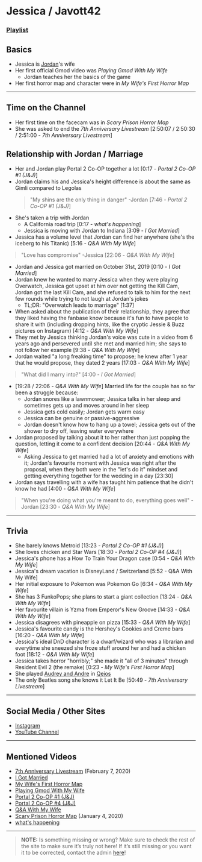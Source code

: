 # Jessica / Javott42
### [Playlist](https://www.youtube.com/playlist?list=PLwljWXtmIKiS5imR9OHoog4BKtMPbFCXp)

## Basics
- Jessica is [Jordan](3.Siblings/3.1.Jordan-Frye-Venturian.md)'s wife
- Her first official Gmod video was *Playing Gmod With My Wife*
  - Jordan teaches her the basics of the game
- Her first horror map and character were in *My Wife's First Horror Map*

----
## Time on the Channel
- Her first time on the facecam was in *Scary Prison Horror Map*
- She was asked to end the *7th Anniversary Livestream* \[2:50:07 / 2:50:30 / 2:51:00 - *7th Anniversary Livestream*]

## Relationship with Jordan / Marriage
- Her and Jordan play Portal 2 Co-OP together a lot \[0:17 - *Portal 2 Co-OP #1 (J&J)*]
- Jordan claims his and Jessica's height difference is about the same as Gimli compared to Legolas
    > "My shins are the only thing in danger" -Jordan \[7:46 - *Portal 2 Co-OP #1 (J&J)*]
- She's taken a trip with Jordan
  - A California road trip \[0:17 - *what's happening*]
  - Jessica is moving with Jordan to Indiana \[3:09 - *I Got Married*]
- Jessica has a volume level that Jordan can find her anywhere \(she's the iceberg to his Titanic) \[5:16 - *Q&A With My Wife*]
> "Love has compromise" -Jessica \[22:06 - *Q&A With My Wife*]
- Jordan and Jessica got married on October 31st, 2019 \[0:10 - *I Got Married*]
- Jordan knew he wanted to marry Jessica when they were playing Overwatch, Jessica got upset at him over not getting the Kill Cam, Jordan got the last Kill Cam, and she refused to talk to him for the next few rounds while trying to not laugh at Jordan's jokes  
  - TL;DR: "Overwatch leads to marriage" \[1:37]
- When asked about the publication of their relationship, they agree that they liked having the fanbase know because it's fun to have people to share it with \(including dropping hints, like the cryptic Jessie & Buzz pictures on Instagram) \[4:12 - *Q&A With My Wife*]
- They met by Jessica thinking Jordan's voice was cute in a video from 6 years ago and persevered until she met and married him; she says to not follow her example \[9:38 - *Q&A With My Wife*]
- Jordan waited "a long freaking time" to propose; he knew after 1 year that he would propose, they dated 2 years \[17:03 - *Q&A With My Wife*]
> "What did I marry into?" \[4:00 - *I Got Married*]
- \[19:28 / 22:06 - *Q&A With My Wife*] Married life for the couple has so far been a struggle because:
  - Jordan snores like a lawnmower; Jessica talks in her sleep and sometimes gets up and moves around in her sleep
  - Jessica gets cold easily; Jordan gets warm easy
  - Jessica can be genuine or passive-aggressive
  - Jordan doesn't know how to hang up a towel; Jessica gets out of the shower to dry off, leaving water everywhere
- Jordan proposed by talking about it to her rather than just popping the question, letting it come to a confident decision \[20:44 - *Q&A With My Wife*]
  - Asking Jessica to get married had a lot of anxiety and emotions with it; Jordan's favourite moment with Jessica was right after the proposal, when they both were in the "let's do it" mindset and getting everything together for the wedding in a day \[23:30]
- Jordan says travelling with a wife has taught him patience that he didn't know he had \[4:00 - *Q&A With My Wife*]
> "When you're doing what you're meant to do, everything goes well" -Jordan \[23:30 - *Q&A With My Wife*]

----

## Trivia
- She barely knows Metroid \[13:23 - *Portal 2 Co-OP #1 (J&J)*]
- She loves chicken and Star Wars \[18:30 - *Portal 2 Co-OP #4 (J&J)*]
- Jessica's phone has a How To Train Your Dragon case \[0:54 - *Q&A With My Wife*]
- Jessica's dream vacation is DisneyLand / Switzerland \[5:52 - Q&A With My Wife]
- Her initial exposure to Pokemon was Pokemon Go \[6:34 - *Q&A With My Wife*]
- She has 3 FunkoPops; she plans to start a giant collection \[13:24 - *Q&A With My Wife*]
- Her favourite villain is Yzma from Emperor's New Groove \[14:33 - *Q&A With My Wife*]
- Jessica disagrees with pineapple on pizza \[15:33 - *Q&A With My Wife*]
- Jessica's favourite candy is the Hershey's Cookies and Creme bars \[16:20 - *Q&A With My Wife*]
- Jessica's ideal DnD character is a dwarf/wizard who was a librarian and everytime she sneezed she froze stuff around her and had a chicken foot \[18:12 - *Q&A With My Wife*]
- Jessica takes horror "horribly;" she made it "all of 3 minutes" through Resident Evil 2 \(the remake) \[0:23 - *My Wife's First Horror Map*]
- She played [Audrey and Andre](../5.Characters/Qeios_Characters.md) in [Qeios](../6.Series/Qeios.md)
- The only Beatles song she knows it Let It Be \[50:49 - *7th Anniversary Livestream*]

----

## Social Media / Other Sites
- [Instagram](https://instagram.com/javott42?igshid=ly5eljkivykg)
- [YouTube Channel]()

----

## Mentioned Videos
- [7th Anniversary Livestream](https://youtu.be/GBFpW-t83Zs) \(February 7, 2020)
- [I Got Married](https://youtu.be/mDasjRwGf2k)
- [My Wife's First Horror Map](https://youtu.be/g46Bkr77ZOY)
- [Playing Gmod With My Wife](https://youtu.be/E7IVRnqu_wc)
- [Portal 2 Co-OP #1 (J&J)](https://youtu.be/6GE1-ReTdtU)
- [Portal 2 Co-OP #4 (J&J)](https://youtu.be/ohAhMp0tO00)
- [Q&A With My Wife](https://youtu.be/fcWrt_7xM3w)
- [Scary Prison Horror Map](https://youtu.be/SGb7hPi-eO4) \(January 4, 2020)
- [what's happening](https://youtu.be/8wn34LSj_Iw)

----
> **NOTE:** Is something missing or wrong? Make sure to check the rest of the site to make sure it’s truly not here! If it’s still missing or you want it to be corrected, contact the admin [here](../chapter_2.md)!